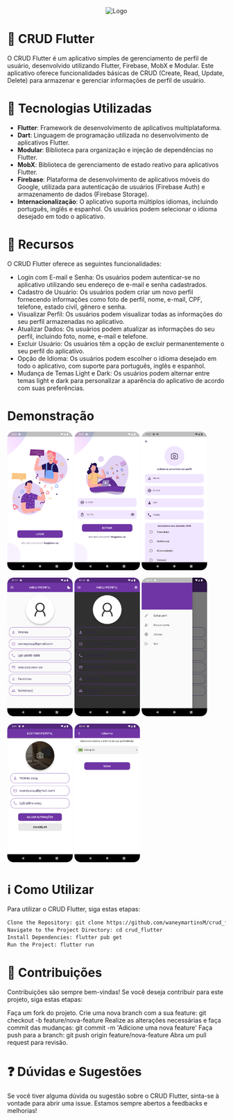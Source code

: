 <div align="center">
    <img src="https://miro.medium.com/v2/resize:fit:754/1*c26LAwpdlPmK3x1lrlGwNA.png" alt="Logo">
</div>

# 👤 CRUD Flutter

O CRUD Flutter é um aplicativo simples de gerenciamento de perfil de usuário, desenvolvido utilizando Flutter, Firebase, MobX e Modular. Este aplicativo oferece funcionalidades básicas de CRUD (Create, Read, Update, Delete) para armazenar e gerenciar informações de perfil de usuário.


# 🚀 Tecnologias Utilizadas
- **Flutter**: Framework de desenvolvimento de aplicativos multiplataforma.
- **Dart**: Linguagem de programação utilizada no desenvolvimento de aplicativos Flutter.
- **Modular**: Biblioteca para organização e injeção de dependências no Flutter.
- **MobX**: Biblioteca de gerenciamento de estado reativo para aplicativos Flutter.
- **Firebase**: Plataforma de desenvolvimento de aplicativos móveis do Google, utilizada para autenticação de usuários (Firebase Auth) e armazenamento de dados (Firebase Storage).
- **Internacionalização**: O aplicativo suporta múltiplos idiomas, incluindo português, inglês e espanhol. Os usuários podem selecionar o idioma desejado em todo o aplicativo.

# 📌 Recursos
O CRUD Flutter oferece as seguintes funcionalidades:

- Login com E-mail e Senha: Os usuários podem autenticar-se no aplicativo utilizando seu endereço de e-mail e senha cadastrados.
- Cadastro de Usuário: Os usuários podem criar um novo perfil fornecendo informações como foto de perfil, nome, e-mail, CPF, telefone, estado civil, gênero e senha.
- Visualizar Perfil: Os usuários podem visualizar todas as informações do seu perfil armazenadas no aplicativo.
- Atualizar Dados: Os usuários podem atualizar as informações do seu perfil, incluindo foto, nome, e-mail e telefone.
- Excluir Usuário: Os usuários têm a opção de excluir permanentemente o seu perfil do aplicativo.
- Opção de Idioma: Os usuários podem escolher o idioma desejado em todo o aplicativo, com suporte para português, inglês e espanhol.
- Mudança de Temas Light e Dark: Os usuários podem alternar entre temas light e dark para personalizar a aparência do aplicativo de acordo com suas preferências.

# Demonstração

<p>
<img src="screenshots/Screenshot_01.png" width="30%">
<img src="screenshots/Screenshot_02.png" width="30%">
<img src="screenshots/Screenshot_03.png" width="30%">
</p>

<p>
<img src="screenshots/Screenshot_10.png" width="30%">
<img src="screenshots/Screenshot_09.png" width="30%">
<img src="screenshots/Screenshot_08.png" width="30%">
</p>

<p>
<img src="screenshots/Screenshot_06.png" width="30%">
<img src="screenshots/Screenshot_07.png" width="30%">
</p>

# ℹ️ Como Utilizar

Para utilizar o CRUD Flutter, siga estas etapas:

```bash
Clone the Repository: git clone https://github.com/waneymartinsM/crud_flutter.git
Navigate to the Project Directory: cd crud_flutter
Install Dependencies: flutter pub get
Run the Project: flutter run
```

# 🤝 Contribuições
Contribuições são sempre bem-vindas! Se você deseja contribuir para este projeto, siga estas etapas:

Faça um fork do projeto.
Crie uma nova branch com a sua feature: git checkout -b feature/nova-feature
Realize as alterações necessárias e faça commit das mudanças: git commit -m 'Adicione uma nova feature'
Faça push para a branch: git push origin feature/nova-feature
Abra um pull request para revisão.

# ❓ Dúvidas e Sugestões
Se você tiver alguma dúvida ou sugestão sobre o CRUD Flutter, sinta-se à vontade para abrir uma issue. Estamos sempre abertos a feedbacks e melhorias!